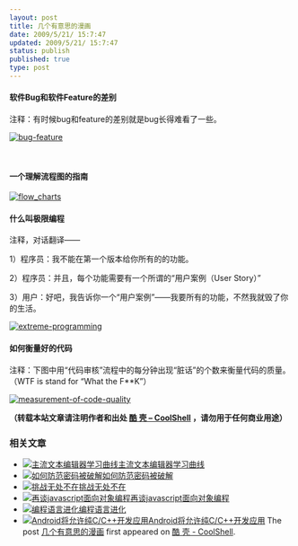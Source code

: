 ```yaml
---
layout: post
title: 几个有意思的漫画
date: 2009/5/21/ 15:7:47
updated: 2009/5/21/ 15:7:47
status: publish
published: true
type: post
---
```



#### 软件Bug和软件Feature的差别


注释：有时候bug和feature的差别就是bug长得难看了一些。


[![bug-feature](https://coolshell.cn/wp-content/uploads/2009/05/bug-feature-300x225.jpg "bug-feature")](https://coolshell.cn/wp-content/uploads/2009/05/bug-feature.jpg)



 


#### 一个理解流程图的指南


[![flow_charts](https://coolshell.cn/wp-content/uploads/2009/05/flow_charts.png "flow_charts")](https://coolshell.cn/wp-content/uploads/2009/05/flow_charts.png)


#### 什么叫极限编程


注释，对话翻译——


1）程序员：我不能在第一个版本给你所有的的功能。  

2）程序员：并且，每个功能需要有一个所谓的“用户案例（User Story）”  

3）用户：好吧，我告诉你一个“用户案例”——我要所有的功能，不然我就毁了你的生活。


[![extreme-programming](https://coolshell.cn/wp-content/uploads/2009/05/extreme-programming.gif "extreme-programming")](https://coolshell.cn/wp-content/uploads/2009/05/extreme-programming.gif)



#### 如何衡量好的代码


注释：下图中用“代码审核”流程中的每分钟出现“脏话”的个数来衡量代码的质量。（WTF is stand for “What the F\*\*K”）


[![measurement-of-code-quality](https://coolshell.cn/wp-content/uploads/2009/05/measurement-of-code-quality.jpg "measurement-of-code-quality")](https://coolshell.cn/wp-content/uploads/2009/05/measurement-of-code-quality.jpg)



**（转载本站文章请注明作者和出处 [酷 壳 – CoolShell](https://coolshell.cn/) ，请勿用于任何商业用途）**



### 相关文章

* [![主流文本编辑器学习曲线](https://coolshell.cn/wp-content/uploads/2010/10/horrorstories.txt-150x150.jpg)](https://coolshell.cn/articles/3125.html)[主流文本编辑器学习曲线](https://coolshell.cn/articles/3125.html)
* [![如何防范密码被破解](https://coolshell.cn/wp-content/plugins/wordpress-23-related-posts-plugin/static/thumbs/13.jpg)](https://coolshell.cn/articles/2078.html)[如何防范密码被破解](https://coolshell.cn/articles/2078.html)
* [![挑战无处不在](https://coolshell.cn/wp-content/uploads/2012/04/11_154056_1-300x225-1-150x150.jpg)](https://coolshell.cn/articles/7048.html)[挑战无处不在](https://coolshell.cn/articles/7048.html)
* [![再谈javascript面向对象编程 ](https://coolshell.cn/wp-content/uploads/2012/02/joo_1-150x150.png)](https://coolshell.cn/articles/6668.html)[再谈javascript面向对象编程](https://coolshell.cn/articles/6668.html)
* [![编程语言进化](https://coolshell.cn/wp-content/uploads/2010/10/language-evolution-150x150.jpg)](https://coolshell.cn/articles/3100.html)[编程语言进化](https://coolshell.cn/articles/3100.html)
* [![Android将允许纯C/C++开发应用](https://coolshell.cn/wp-content/plugins/wordpress-23-related-posts-plugin/static/thumbs/28.jpg)](https://coolshell.cn/articles/3549.html)[Android将允许纯C/C++开发应用](https://coolshell.cn/articles/3549.html)
The post [几个有意思的漫画](https://coolshell.cn/articles/880.html) first appeared on [酷 壳 - CoolShell](https://coolshell.cn).